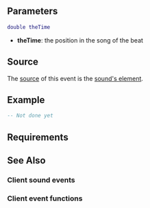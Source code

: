 Parameters
----------

``` lua
double theTime
```

-   **theTime**: the position in the song of the beat

Source
------

The [source](/docs/event_system#event_source.md "wikilink") of this event is the [sound's element](/docs/element/sound.md "wikilink").

Example
-------

``` lua
-- Not done yet
```

Requirements
------------

See Also
--------

### Client sound events

### Client event functions

